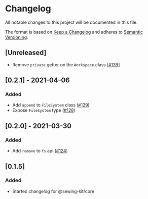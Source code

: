 # Changelog

All notable changes to this project will be documented in this file.

The format is based on [Keep a Changelog](http://keepachangelog.com/en/1.0.0/)
and adheres to [Semantic Versioning](http://semver.org/spec/v2.0.0.html).

## [Unreleased]

- Remove `private` getter on the `Workspace` class [[#139](https://github.com/Shopify/sewing-kit-next/pull/139)]

## [0.2.1] - 2021-04-06

### Added

- Add `append` to `FileSystem` class ([#129](https://github.com/Shopify/sewing-kit-next/pull/129))
- Expose `FileSystem` type ([#128](https://github.com/Shopify/sewing-kit-next/pull/128))

## [0.2.0] - 2021-03-30

### Added

- Add `remove` to `fs` api ([#124](https://github.com/Shopify/sewing-kit-next/pull/124))

## [0.1.5]

### Added

- Started changelog for @sewing-kit/core
